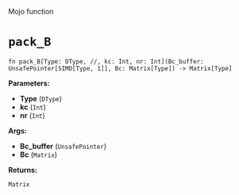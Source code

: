 Mojo function

# `pack_B`

```mojo
fn pack_B[Type: DType, //, kc: Int, nr: Int](Bc_buffer: UnsafePointer[SIMD[Type, 1]], Bc: Matrix[Type]) -> Matrix[Type]
```

**Parameters:**

- **Type** (`DType`)
- **kc** (`Int`)
- **nr** (`Int`)

**Args:**

- **Bc_buffer** (`UnsafePointer`)
- **Bc** (`Matrix`)

**Returns:**

`Matrix`

